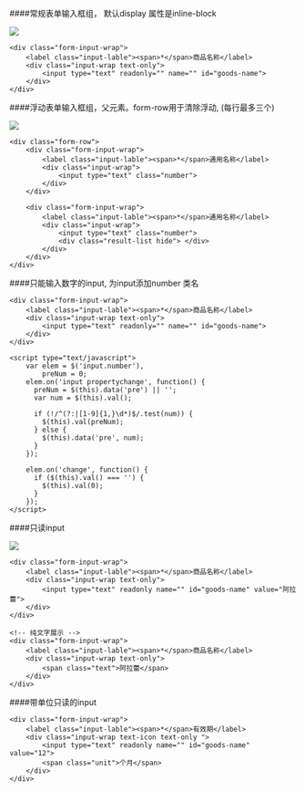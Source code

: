 ####常规表单输入框组， 默认display 属性是inline-block

![](http://jc519.oss-cn-beijing.aliyuncs.com/060b4c946e47256221fc857bec78d9e7.jpg)
```
<div class="form-input-wrap">
    <label class="input-lable"><span>*</span>商品名称</label>
    <div class="input-wrap text-only">  
        <input type="text" readonly="" name="" id="goods-name">
    </div>
</div>
``` 
	
####浮动表单输入框组，父元素。form-row用于清除浮动, (每行最多三个)

![](http://jc519.oss-cn-beijing.aliyuncs.com/2c69acb0dca0b5f0c7b0ff4a9a30fce5.jpg)

```
<div class="form-row">
    <div class="form-input-wrap">
        <label class="input-lable"><span>*</span>通用名称</label>
        <div class="input-wrap">
            <input type="text" class="number">
        </div>
    </div>
    
    <div class="form-input-wrap">
        <label class="input-lable"><span>*</span>通用名称</label>
        <div class="input-wrap">
            <input type="text" class="number">
            <div class="result-list hide"> </div>
        </div>
    </div>
</div>
```


####只能输入数字的input, 为input添加number 类名

```
<div class="form-input-wrap">
    <label class="input-lable"><span>*</span>商品名称</label>
    <div class="input-wrap text-only">  
        <input type="text" readonly="" name="" id="goods-name">
    </div>
</div>

<script type="text/javascript">
    var elem = $('input.number'),
        preNum = 0;
    elem.on('input propertychange', function() {
      preNum = $(this).data('pre') || '';
      var num = $(this).val();
      
      if (!/^(?:|[1-9]{1,}\d*)$/.test(num)) {
        $(this).val(preNum);
      } else {
        $(this).data('pre', num);
      }  
    });
    
    elem.on('change', function() {
      if ($(this).val() === '') {
        $(this).val(0);
      }
    });
</script>
```

####只读input 

![](http://jc519.oss-cn-beijing.aliyuncs.com/a4f580d8717c07c09aebafd5c2617dfe.jpg)
```
<div class="form-input-wrap">
    <label class="input-lable"><span>*</span>商品名称</label>
    <div class="input-wrap text-only">   
        <input type="text" readonly name="" id="goods-name" value="阿拉蕾">
    </div>
</div>

<!-- 纯文字展示 -->
<div class="form-input-wrap">
    <label class="input-lable"><span>*</span>商品名称</label>
    <div class="input-wrap text-only">   
        <span class="text">阿拉蕾</span>
    </div>
</div>

```	

####带单位只读的input

```
<div class="form-input-wrap">
    <label class="input-lable"><span>*</span>有效期</label>
    <div class="input-wrap text-icon text-only ">
        <input type="text" readonly name="" id="goods-name" value="12"> 
        <span class="unit">个月</span>
    </div>
</div>
```

